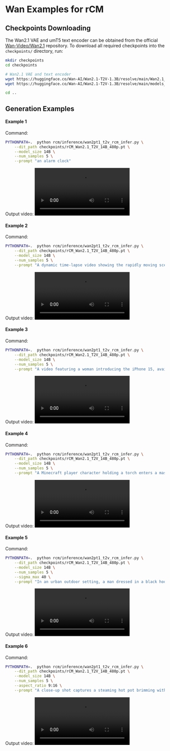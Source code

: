 # Wan Examples for rCM

## Checkpoints Downloading

The Wan2.1 VAE and umT5 text encoder can be obtained from the official [Wan-Video/Wan2.1](https://github.com/Wan-Video/Wan2.1) repository. To download all required checkpoints into the `checkpoints/` directory, run:

```bash
mkdir checkpoints
cd checkpoints

# Wan2.1 VAE and text encoder
wget https://huggingface.co/Wan-AI/Wan2.1-T2V-1.3B/resolve/main/Wan2.1_VAE.pth
wget https://huggingface.co/Wan-AI/Wan2.1-T2V-1.3B/resolve/main/models_t5_umt5-xxl-enc-bf16.pth

cd ..
```

## Generation Examples

#### Example 1
Command:
```bash
PYTHONPATH=.  python rcm/inference/wan2pt1_t2v_rcm_infer.py \
    --dit_path checkpoints/rCM_Wan2.1_T2V_14B_480p.pt \
    --model_size 14B \
    --num_samples 5 \
    --prompt "an alarm clock"
```
Output video:
<video src="https://github.com/user-attachments/assets/e8b55f4d-5b19-47e7-ad00-bda3ef157535" controls></video>

#### Example 2
Command:
```bash
PYTHONPATH=.  python rcm/inference/wan2pt1_t2v_rcm_infer.py \
    --dit_path checkpoints/rCM_Wan2.1_T2V_14B_480p.pt \
    --model_size 14B \
    --num_samples 5 \
    --prompt "A dynamic time-lapse video showing the rapidly moving scenery from the window of a speeding train. The camera captures various elements such as lush green fields, towering trees, quaint countryside houses, and distant mountain ranges passing by quickly. The train window frames the view, adding a sense of speed and motion as the landscape rushes past. The camera remains static but emphasizes the fast-paced movement outside. The overall atmosphere is serene yet exhilarating, capturing the essence of travel and exploration. Medium shot focusing on the train window and the rushing scenery beyond."
```
Output video:
<video src="https://github.com/user-attachments/assets/0e368e26-a3ed-41dc-8d60-b5afc2973721" controls></video>

#### Example 3
Command:
```bash
PYTHONPATH=.  python rcm/inference/wan2pt1_t2v_rcm_infer.py \
    --dit_path checkpoints/rCM_Wan2.1_T2V_14B_480p.pt \
    --model_size 14B \
    --num_samples 5 \
    --prompt "A video featuring a woman introducing the iPhone 15, available for purchase on Shopee. The woman has a friendly and engaging demeanor, speaking clearly and confidently about the phone's features and benefits. She demonstrates the phone's camera capabilities, display quality, and user interface. The background includes subtle animations of the Shopee app and product listings. The woman wears casual, modern clothing and maintains a neutral facial expression as she interacts with the phone. The video opens with a close-up of the woman’s face, then transitions to medium shots of her handling the phone. The camera occasionally zooms in on specific features of the iPhone 15."
```
Output video:
<video src="https://github.com/user-attachments/assets/b782d2f0-b117-4d32-b402-466f7ea5024f" controls></video>

#### Example 4
Command:
```bash
PYTHONPATH=.  python rcm/inference/wan2pt1_t2v_rcm_infer.py \
    --dit_path checkpoints/rCM_Wan2.1_T2V_14B_480p.pt \
    --model_size 14B \
    --num_samples 5 \
    --prompt "A Minecraft player character holding a torch enters a massive underground cave. The torchlight flickers against jagged stone walls, illuminating patches of iron and diamond ores embedded in the rock. Stalactites hang from the ceiling, lava flows in glowing streams nearby, and the faint sound of water dripping echoes through the cavern."
```
Output video:
<video src="https://github.com/user-attachments/assets/1370bfa8-a7b0-4df3-947c-734a8f517034" controls></video>

#### Example 5
Command:
```bash
PYTHONPATH=.  python rcm/inference/wan2pt1_t2v_rcm_infer.py \
    --dit_path checkpoints/rCM_Wan2.1_T2V_14B_480p.pt \
    --model_size 14B \
    --num_samples 5 \
    --sigma_max 40 \
    --prompt "In an urban outdoor setting, a man dressed in a black hoodie and black track pants with white stripes walks toward a wooden bench situated near a modern building with large glass windows. He carries a black backpack slung over one shoulder and holds a stack of papers in his hand. As he approaches the bench, he bends down, places the papers on it, and then sits down. Shortly after, a woman wearing a red jacket with yellow accents and black pants joins him. She stands beside the bench, facing him, and appears to engage in a conversation. The man continues to review the papers while the woman listens attentively. In the background, other individuals can be seen walking by, some carrying bags, adding to the bustling yet casual atmosphere of the scene. The overall mood suggests a moment of focused discussion or preparation amidst a busy environment."
```
Output video:
<video src="https://github.com/user-attachments/assets/5b08a30d-ef3e-4dd6-925f-41e914042916" controls></video>

#### Example 6
Command:
```bash
PYTHONPATH=.  python rcm/inference/wan2pt1_t2v_rcm_infer.py \
    --dit_path checkpoints/rCM_Wan2.1_T2V_14B_480p.pt \
    --model_size 14B \
    --num_samples 5 \
    --aspect_ratio 9:16 \
    --prompt "A close-up shot captures a steaming hot pot brimming with vegetables and dumplings, set on a rustic wooden table. The camera focuses on the bubbling broth as a woman, dressed in a light, patterned blouse, reaches in with chopsticks to lift a tender leaf of cabbage from the simmering mixture. Steam rises around her as she leans back slightly, her warm smile reflecting satisfaction and joy. Her movements are smooth and deliberate, showcasing her comfort and familiarity with the dining process. The background includes a small bowl of dipping sauce and a clay pot, adding to the cozy, communal dining atmosphere."
```
Output video:
<video src="https://github.com/user-attachments/assets/b1e3b786-134b-429d-b859-840646502c9b" controls></video>